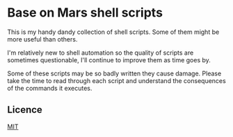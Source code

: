 # Base on Mars shell scripts

This is my handy dandy collection of shell scripts. Some of them might be more useful than others.

I'm relatively new to shell automation so the quality of scripts are sometimes questionable, I'll
continue to improve them as time goes by.

Some of these scripts may be so badly written they cause damage. Please take the time to read
through each script and understand the consequences of the commands it executes.

## Licence

[MIT](LICENCE.md)
